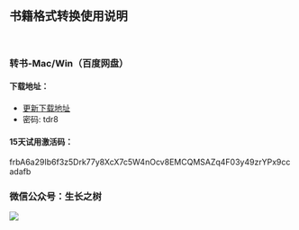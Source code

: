 
## 书籍格式转换使用说明
<br>

### 转书-Mac/Win（百度网盘）

#### 下载地址：
- [更新下载地址]( https://pan.baidu.com/s/1NWA4gAun6jSfyvDueXg6Gw)
- 密码: tdr8

#### 15天试用激活码：
<g>frbA6a29Ib6f3z5Drk77y8XcX7c5W4nOcv8EMCQMSAZq4F03y49zrYPx9ccadafb

### 微信公众号：生长之树
![](https://jasonmin.github.io/newsky/assets/qrcode_for.jpg)



<head>
    <link rel="stylesheet" type="text/css" href="../style/style.css">
</head>